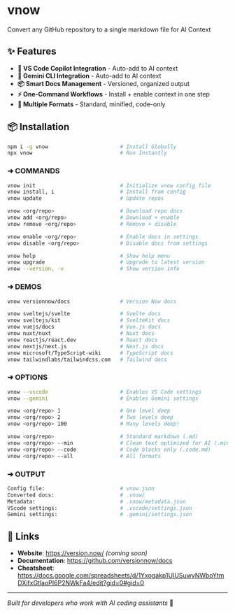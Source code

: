 # vnow

Convert any GitHub repository to a single markdown file for AI Context

## ✨ Features

- **🤖 VS Code Copilot Integration** - Auto-add to AI context
- **🤖 Gemini CLI Integration** - Auto-add to AI context
- **📦 Smart Docs Management** - Versioned, organized output  
- **⚡ One-Command Workflows** - Install + enable context in one step
- **🎯 Multiple Formats** - Standard, minified, code-only

## 📦 Installation

```bash
npm i -g vnow                       # Install Globally
npx vnow                            # Run Instantly
```

### ➜ COMMANDS
```bash
vnow init                           # Initialize vnow config file
vnow install, i                     # Install from config 
vnow update                         # Update repos

vnow <org/repo>                     # Download repo docs
vnow add <org/repo>                 # Download + enable
vnow remove <org/repo>              # Remove + disable

vnow enable <org/repo>              # Enable docs in settings
vnow disable <org/repo>             # Disable docs from settings

vnow help                           # Show help menu
vnow upgrade                        # Upgrade to latest version
vnow --version, -v                  # Show version info
```

### ➜ DEMOS
```bash
vnow versionnow/docs                # Version Now docs

vnow sveltejs/svelte                # Svelte docs
vnow sveltejs/kit                   # SvelteKit docs
vnow vuejs/docs                     # Vue.js docs
vnow nuxt/nuxt                      # Nuxt docs
vnow reactjs/react.dev              # React docs
vnow nextjs/next.js                 # Next.js docs
vnow microsoft/TypeScript-wiki      # TypeScript docs
vnow tailwindlabs/tailwindcss.com   # Tailwind docs
```

### ➜ OPTIONS
```bash
vnow --vscode                       # Enables VS Code settings
vnow --gemini                       # Enables Gemini settings

vnow <org/repo> 1                   # One level deep
vnow <org/repo> 2                   # Two levels deep
vnow <org/repo> 100                 # Many levels deep!

vnow <org/repo>                     # Standard markdown (.md)
vnow <org/repo> --min               # Clean text optimized for AI (.min.md)
vnow <org/repo> --code              # Code blocks only (.code.md)
vnow <org/repo> --all               # All formats 
```

### ➜ OUTPUT
```bash
Config file:                        # vnow.json
Converted docs:                     # .vnow/
Metadata:                           # .vnow/metadata.json
VScode settings:                    # .vscode/settings.json
Gemini settings:                    # .gemini/settings.json
```

## 🔗 Links

- **Website**: https://version.now/ *(coming soon)*
- **Documentation**: https://github.com/versionnow/docs
- **Cheatsheet**: https://docs.google.com/spreadsheets/d/1Yxogakp1UIUSuwyNWboYtmDXifxGtlaoPI6P2NWkFa4/edit?gid=0#gid=0

---

*Built for developers who work with AI coding assistants* 🤖
